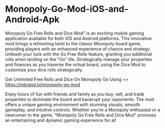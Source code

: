 # Monopoly-Go-Mod-iOS-and-Android-Apk
Monopoly Go Free Rolls and Dice Mod" is an exciting mobile gaming application available for both iOS and Android platforms. This innovative mod brings a refreshing twist to the classic Monopoly board game, providing players with an enhanced experience of chance and strategy. Unleash your luck with the Go Free Rolls feature, granting you additional rolls when landing on the "Go" tile. Strategically manage your properties and finances as you traverse the virtual board, using the Dice Mod to customize your dice rolls strategically.

Get Unlimited Free Rolls and Dice On Monopoly Go Using >> https://rebrand.ly/monopoly-go-mod

Enjoy hours of fun with friends and family as you buy, sell, and trade properties to dominate the board and bankrupt your opponents. The mod offers a unique gaming environment with stunning visuals, smooth gameplay, and intuitive controls. Whether you're a Monopoly enthusiast or a newcomer to the game, "Monopoly Go Free Rolls and Dice Mod" promises an entertaining and dynamic gaming experience for all

